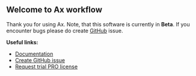## Welcome to Ax workflow
Thank you for using Ax. Note, that this software is currently in <b>Beta</b>. If you encounter bugs please do create [GitHub](https://github.com/enf644/ax) issue.

**Useful links:**
- [Documentation](https://github.com/enf644/ax)
- [Create GitHub issue](https://github.com/enf644/ax/issues/new)
- [Request trial PRO license](mailto:enf644@gmail.com)
